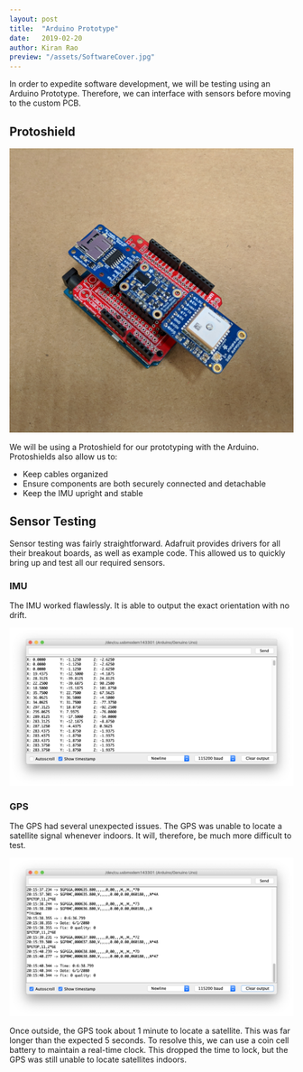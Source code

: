 ```yaml
---
layout: post
title:  "Arduino Prototype"
date:   2019-02-20
author: Kiran Rao
preview: "/assets/SoftwareCover.jpg"
---
```


In order to expedite software development, we will be testing using an Arduino Prototype. Therefore, we can interface with sensors before moving to the custom PCB.

## Protoshield

![Protoshield Schematic](/assets/Protoshield.jpg)

We will be using a Protoshield for our prototyping with the Arduino. Protoshields also allow us to:
 - Keep cables organized
 - Ensure components are both securely connected and detachable
 - Keep the IMU upright and stable

## Sensor Testing

Sensor testing was fairly straightforward. Adafruit provides drivers for all their breakout boards, as well as example code. This allowed us to quickly bring up and test all our required sensors.

### IMU

The IMU worked flawlessly. It is able to output the exact orientation with no drift.

![IMU Serial Output](/assets/IMUSignal.png)


### GPS

The GPS had several unexpected issues. The GPS was unable to locate a satellite signal whenever indoors. It will, therefore, be much more difficult to test.

![GPS Serial with No Signal](/assets/GPSNoSignal.png)

Once outside, the GPS took about 1 minute to locate a satellite. This was far longer than the expected 5 seconds. To resolve this, we can use a coin cell battery to maintain a real-time clock. This dropped the time to lock, but the GPS was still unable to locate satellites indoors.
